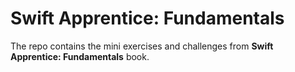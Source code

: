 # Swift Apprentice: Fundamentals

The repo contains the mini exercises and challenges from **Swift Apprentice: Fundamentals** book.
